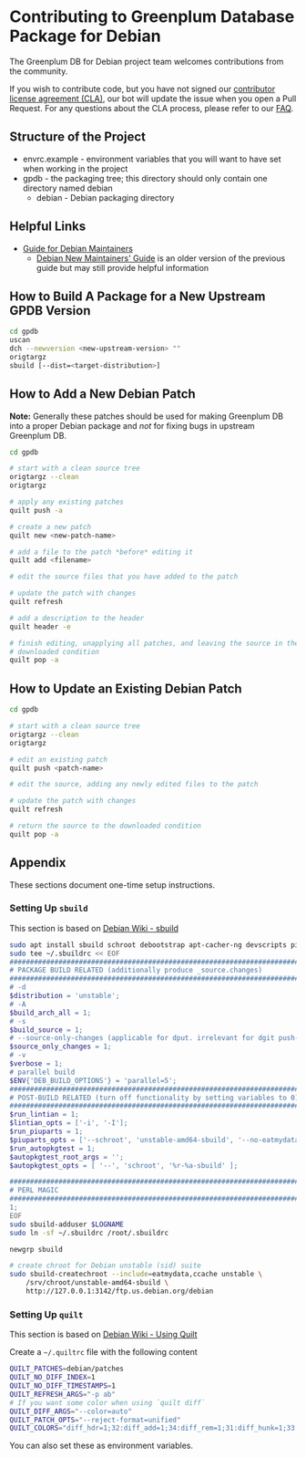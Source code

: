 # Contributing to Greenplum Database Package for Debian

The Greenplum DB for Debian project team welcomes contributions from the
community.

If you wish to contribute code, but you have not signed our [contributor
license agreement (CLA)](https://cla.vmware.com/cla/1/preview), our bot will
update the issue when you open a Pull Request. For any questions about the CLA
process, please refer to our [FAQ](https://cla.vmware.com/faq).

## Structure of the Project

* envrc.example - environment variables that you will want to have set when
  working in the project
* gpdb - the packaging tree; this directory should only contain one directory
  named debian
  * debian - Debian packaging directory

## Helpful Links

* [Guide for Debian Maintainers][0]
  * [Debian New Maintainers' Guide][1] is an older version of the previous
    guide but may still provide helpful information

[0]: https://www.debian.org/doc/manuals/debmake-doc/index.en.html
[1]: https://www.debian.org/doc/manuals/maint-guide/

## How to Build A Package for a New Upstream GPDB Version

```sh
cd gpdb
uscan
dch --newversion <new-upstream-version> ""
origtargz
sbuild [--dist=<target-distribution>]
```

## How to Add a New Debian Patch

**Note:** Generally these patches should be used for making Greenplum DB into a
proper Debian package and _not_ for fixing bugs in upstream Greenplum DB.

```sh
cd gpdb

# start with a clean source tree
origtargz --clean
origtargz

# apply any existing patches
quilt push -a

# create a new patch
quilt new <new-patch-name>

# add a file to the patch *before* editing it
quilt add <filename>

# edit the source files that you have added to the patch

# update the patch with changes
quilt refresh

# add a description to the header
quilt header -e

# finish editing, unapplying all patches, and leaving the source in the
# downloaded condition
quilt pop -a
```

## How to Update an Existing Debian Patch

```sh
cd gpdb

# start with a clean source tree
origtargz --clean
origtargz

# edit an existing patch
quilt push <patch-name>

# edit the source, adding any newly edited files to the patch

# update the patch with changes
quilt refresh

# return the source to the downloaded condition
quilt pop -a
```

## Appendix

These sections document one-time setup instructions.

### Setting Up `sbuild`

This section is based on [Debian Wiki - sbuild](https://wiki.debian.org/sbuild)

```sh
sudo apt install sbuild schroot debootstrap apt-cacher-ng devscripts piuparts
sudo tee ~/.sbuildrc << EOF
##############################################################################
# PACKAGE BUILD RELATED (additionally produce _source.changes)
##############################################################################
# -d
$distribution = 'unstable';
# -A
$build_arch_all = 1;
# -s
$build_source = 1;
# --source-only-changes (applicable for dput. irrelevant for dgit push-source).
$source_only_changes = 1;
# -v
$verbose = 1;
# parallel build
$ENV{'DEB_BUILD_OPTIONS'} = 'parallel=5';
##############################################################################
# POST-BUILD RELATED (turn off functionality by setting variables to 0)
##############################################################################
$run_lintian = 1;
$lintian_opts = ['-i', '-I'];
$run_piuparts = 1;
$piuparts_opts = ['--schroot', 'unstable-amd64-sbuild', '--no-eatmydata'];
$run_autopkgtest = 1;
$autopkgtest_root_args = '';
$autopkgtest_opts = [ '--', 'schroot', '%r-%a-sbuild' ];

##############################################################################
# PERL MAGIC
##############################################################################
1;
EOF
sudo sbuild-adduser $LOGNAME
sudo ln -sf ~/.sbuildrc /root/.sbuildrc

newgrp sbuild

# create chroot for Debian unstable (sid) suite
sudo sbuild-createchroot --include=eatmydata,ccache unstable \
    /srv/chroot/unstable-amd64-sbuild \
    http://127.0.0.1:3142/ftp.us.debian.org/debian
```

### Setting Up `quilt`

This section is based on [Debian Wiki - Using Quilt][quilt]

Create a `~/.quiltrc` file with the following content

```sh
QUILT_PATCHES=debian/patches
QUILT_NO_DIFF_INDEX=1
QUILT_NO_DIFF_TIMESTAMPS=1
QUILT_REFRESH_ARGS="-p ab"
# If you want some color when using `quilt diff`
QUILT_DIFF_ARGS="--color=auto"
QUILT_PATCH_OPTS="--reject-format=unified"
QUILT_COLORS="diff_hdr=1;32:diff_add=1;34:diff_rem=1;31:diff_hunk=1;33:diff_ctx=35:diff_cctx=33"
```

You can also set these as environment variables.

[quilt]: https://wiki.debian.org/UsingQuilt

